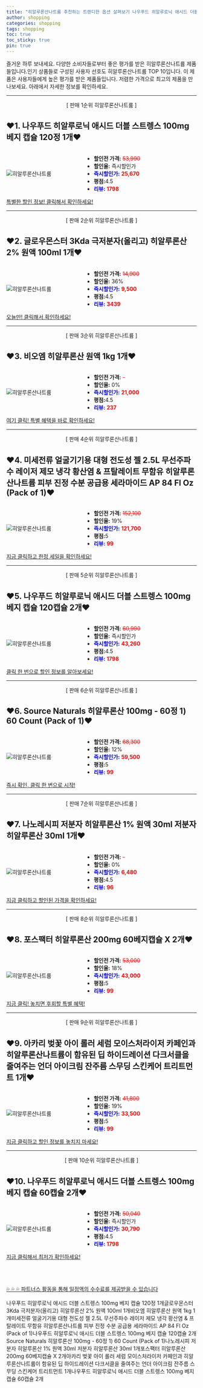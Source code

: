 ```yaml
---
title: "히알루론산나트륨 추천하는 트렌디한 옵션 살펴보기 나우푸드 히알루로닉 애시드 더블 스트렝스"
author: shopping
categories: shopping
tags: shopping
toc: true
toc_sticky: true
pin: true
---
```

즐거운 하루 보내세요. 다양한 소비자들로부터 좋은 평가를 받은 히알루론산나트륨 제품들입니다.인기 상품들로 구성된 사용자 선호도 히알루론산나트륨 TOP 10입니다. 이 제품은 사용자들에게 높은 평가를 받은 제품들입니다. 저렴한 가격으로 최고의 제품을 만나보세요. 아래에서 자세한 정보를 확인하세요.

---
<p class="toplist" style="margin: 0 auto; display: block; width: fit-content;">[ 판매 1순위 히알루론산나트륨 ]</p>

<h2><strong>❤️1. 나우푸드 히알루로닉 애시드 더블 스트렝스 100mg 베지 캡슐 120정 1개❤️</strong></h2>

<div style="display: flex; align-items: center;">
    <div style="flex: 0.4;">
        <img src="https://thumbnail8.coupangcdn.com/thumbnails/remote/230x230ex/image/vendor_inventory/be07/53b478fa1a20d87a0efe90edd3015761936f781d2b8cc9fba68968520d86.jpg" alt="히알루론산나트륨" style="max-width: 100%;">
    </div>
    <div style="flex: 0.6; margin-left: 10px;">
        <ul>
            <li><strong>할인전 가격:</strong> <del style="color: red;">53,990</del></li>
            <li><strong>할인율:</strong> 즉시할인가</li>
            <li><span style='color:blue'><strong>즉시할인가:</strong></span> <span style='color:red'><strong>25,670</strong></span></li>
            <li><strong>평점:</strong>4.5</li>
            <li><span style='color:blue'><strong>리뷰:</strong></span> <span style='color:red'><strong>1798</strong></span></li>
        </ul>
    </div>
</div>
<div class="center">
    <a href="https://selin100587.github.io?lptag=AF9450613&subid=githubio&pageKey=65095217&traceid=V0-153&itemId=219977034&vendorItemId=3531370031" class="myButton">
        특별한 할인 정보! 클릭해서 확인하세요!
    </a>
</div>


---
<p class="toplist" style="margin: 0 auto; display: block; width: fit-content;">[ 판매 2순위 히알루론산나트륨 ]</p>

<h2><strong>❤️2. 글로우몬스터 3Kda 극저분자(올리고) 히알루론산 2% 원액 100ml 1개❤️</strong></h2>

<div style="display: flex; align-items: center;">
    <div style="flex: 0.4;">
        <img src="https://thumbnail7.coupangcdn.com/thumbnails/remote/230x230ex/image/retail/images/5559825688990621-726192e0-0948-4aa2-b630-6fabbdc17a10.jpg" alt="히알루론산나트륨" style="max-width: 100%;">
    </div>
    <div style="flex: 0.6; margin-left: 10px;">
        <ul>
            <li><strong>할인전 가격:</strong> <del style="color: red;">14,900</del></li>
            <li><strong>할인율:</strong> 36%</li>
            <li><span style='color:blue'><strong>즉시할인가:</strong></span> <span style='color:red'><strong>9,500</strong></span></li>
            <li><strong>평점:</strong>4.5</li>
            <li><span style='color:blue'><strong>리뷰:</strong></span> <span style='color:red'><strong>3439</strong></span></li>
        </ul>
    </div>
</div>
<div class="center">
    <a href="https://selin100587.github.io?lptag=AF9450613&subid=githubio&pageKey=6997476503&traceid=V0-153&itemId=6635137489&vendorItemId=70488855908" class="myButton">
        오늘만! 클릭해서 확인하세요!
    </a>
</div>


---
<p class="toplist" style="margin: 0 auto; display: block; width: fit-content;">[ 판매 3순위 히알루론산나트륨 ]</p>

<h2><strong>❤️3. 비오엠 히알루론산 원액 1kg 1개❤️</strong></h2>

<div style="display: flex; align-items: center;">
    <div style="flex: 0.4;">
        <img src="https://thumbnail9.coupangcdn.com/thumbnails/remote/230x230ex/image/retail/images/213526255915575-be7f0b01-c971-4eec-b391-d94c86567d6d.jpg" alt="히알루론산나트륨" style="max-width: 100%;">
    </div>
    <div style="flex: 0.6; margin-left: 10px;">
        <ul>
            <li><strong>할인전 가격:</strong> <del style="color: red;">-</del></li>
            <li><strong>할인율:</strong> 0%</li>
            <li><span style='color:blue'><strong>즉시할인가:</strong></span> <span style='color:red'><strong>21,000</strong></span></li>
            <li><strong>평점:</strong>4.5</li>
            <li><span style='color:blue'><strong>리뷰:</strong></span> <span style='color:red'><strong>237</strong></span></li>
        </ul>
    </div>
</div>
<div class="center">
    <a href="https://selin100587.github.io?lptag=AF9450613&subid=githubio&pageKey=1524538894&traceid=V0-153&itemId=2615815648&vendorItemId=76992350583" class="myButton">
        여기 클릭! 특별 혜택을 바로 확인하세요!
    </a>
</div>


---
<p class="toplist" style="margin: 0 auto; display: block; width: fit-content;">[ 판매 4순위 히알루론산나트륨 ]</p>

<h2><strong>❤️4. 미세전류 얼굴기기용 대형 전도성 젤 2.5L 무선주파수 레이저 제모 냉각 황산염 & 프탈레이트 무함유 히알루론산나트륨 피부 진정 수분 공급용 세라마이드 AP 84 Fl Oz (Pack of 1)❤️</strong></h2>

<div style="display: flex; align-items: center;">
    <div style="flex: 0.4;">
        <img src="https://thumbnail9.coupangcdn.com/thumbnails/remote/230x230ex/image/vendor_inventory/4de5/4a3491e7e395d243ba629f3fae64c021a71d15cef94b0e88dd5c6f67a5a0.jpg" alt="히알루론산나트륨" style="max-width: 100%;">
    </div>
    <div style="flex: 0.6; margin-left: 10px;">
        <ul>
            <li><strong>할인전 가격:</strong> <del style="color: red;">152,100</del></li>
            <li><strong>할인율:</strong> 19%</li>
            <li><span style='color:blue'><strong>즉시할인가:</strong></span> <span style='color:red'><strong>121,700</strong></span></li>
            <li><strong>평점:</strong>5</li>
            <li><span style='color:blue'><strong>리뷰:</strong></span> <span style='color:red'><strong>99</strong></span></li>
        </ul>
    </div>
</div>
<div class="center">
    <a href="https://selin100587.github.io?lptag=AF9450613&subid=githubio&pageKey=8254810509&traceid=V0-153&itemId=23770724313&vendorItemId=90795010699" class="myButton">
        지금 클릭하고 한정 세일을 확인하세요!
    </a>
</div>


---
<p class="toplist" style="margin: 0 auto; display: block; width: fit-content;">[ 판매 5순위 히알루론산나트륨 ]</p>

<h2><strong>❤️5. 나우푸드 히알루로닉 애시드 더블 스트렝스 100mg 베지 캡슐 120캡슐 2개❤️</strong></h2>

<div style="display: flex; align-items: center;">
    <div style="flex: 0.4;">
        <img src="https://thumbnail10.coupangcdn.com/thumbnails/remote/230x230ex/image/vendor_inventory/d83d/8fbdc92d1e7d51ec74759d22d85665c9a0816dd0872b997e8752c84dbd7a.jpg" alt="히알루론산나트륨" style="max-width: 100%;">
    </div>
    <div style="flex: 0.6; margin-left: 10px;">
        <ul>
            <li><strong>할인전 가격:</strong> <del style="color: red;">60,990</del></li>
            <li><strong>할인율:</strong> 즉시할인가</li>
            <li><span style='color:blue'><strong>즉시할인가:</strong></span> <span style='color:red'><strong>43,260</strong></span></li>
            <li><strong>평점:</strong>4.5</li>
            <li><span style='color:blue'><strong>리뷰:</strong></span> <span style='color:red'><strong>1798</strong></span></li>
        </ul>
    </div>
</div>
<div class="center">
    <a href="https://selin100587.github.io?lptag=AF9450613&subid=githubio&pageKey=65095217&traceid=V0-153&itemId=7121098468&vendorItemId=80360741681" class="myButton">
        클릭 한 번으로 할인 정보를 알아보세요!
    </a>
</div>


---
<p class="toplist" style="margin: 0 auto; display: block; width: fit-content;">[ 판매 6순위 히알루론산나트륨 ]</p>

<h2><strong>❤️6. Source Naturals 히알루론산 100mg - 60정 1) 60 Count (Pack of 1)❤️</strong></h2>

<div style="display: flex; align-items: center;">
    <div style="flex: 0.4;">
        <img src="https://thumbnail7.coupangcdn.com/thumbnails/remote/230x230ex/image/vendor_inventory/58a3/76d91f51c9352b6d358c30fe69aa514b951a3c65fde702bb6946b0577880.jpg" alt="히알루론산나트륨" style="max-width: 100%;">
    </div>
    <div style="flex: 0.6; margin-left: 10px;">
        <ul>
            <li><strong>할인전 가격:</strong> <del style="color: red;">68,300</del></li>
            <li><strong>할인율:</strong> 12%</li>
            <li><span style='color:blue'><strong>즉시할인가:</strong></span> <span style='color:red'><strong>59,500</strong></span></li>
            <li><strong>평점:</strong>5</li>
            <li><span style='color:blue'><strong>리뷰:</strong></span> <span style='color:red'><strong>99</strong></span></li>
        </ul>
    </div>
</div>
<div class="center">
    <a href="https://selin100587.github.io?lptag=AF9450613&subid=githubio&pageKey=8192799454&traceid=V0-153&itemId=23452625310&vendorItemId=90666411064" class="myButton">
        즉시 확인, 클릭 한 번으로 시작!
    </a>
</div>


---
<p class="toplist" style="margin: 0 auto; display: block; width: fit-content;">[ 판매 7순위 히알루론산나트륨 ]</p>

<h2><strong>❤️7. 나노레시피 저분자 히알루론산 1% 원액 30ml 저분자 히알루론산 30ml 1개❤️</strong></h2>

<div style="display: flex; align-items: center;">
    <div style="flex: 0.4;">
        <img src="https://thumbnail6.coupangcdn.com/thumbnails/remote/230x230ex/image/vendor_inventory/9322/5142a0ff0905ca9216bc4d28ad5dfcd453035a870fb8ca1fe94c285163d5.jpg" alt="히알루론산나트륨" style="max-width: 100%;">
    </div>
    <div style="flex: 0.6; margin-left: 10px;">
        <ul>
            <li><strong>할인전 가격:</strong> <del style="color: red;">-</del></li>
            <li><strong>할인율:</strong> 0%</li>
            <li><span style='color:blue'><strong>즉시할인가:</strong></span> <span style='color:red'><strong>6,480</strong></span></li>
            <li><strong>평점:</strong>4.5</li>
            <li><span style='color:blue'><strong>리뷰:</strong></span> <span style='color:red'><strong>96</strong></span></li>
        </ul>
    </div>
</div>
<div class="center">
    <a href="https://selin100587.github.io?lptag=AF9450613&subid=githubio&pageKey=7790371267&traceid=V0-153&itemId=21075219262&vendorItemId=80035017748" class="myButton">
        지금 클릭하고 할인된 가격을 확인하세요!
    </a>
</div>


---
<p class="toplist" style="margin: 0 auto; display: block; width: fit-content;">[ 판매 8순위 히알루론산나트륨 ]</p>

<h2><strong>❤️8. 포스팩터 히알루론산 200mg 60베지캡슐 X 2개❤️</strong></h2>

<div style="display: flex; align-items: center;">
    <div style="flex: 0.4;">
        <img src="https://thumbnail7.coupangcdn.com/thumbnails/remote/230x230ex/image/vendor_inventory/3ab4/11defd734e1aad16e97df924b9add3012e1fd8c4110808b2f039d113f1ec.png" alt="히알루론산나트륨" style="max-width: 100%;">
    </div>
    <div style="flex: 0.6; margin-left: 10px;">
        <ul>
            <li><strong>할인전 가격:</strong> <del style="color: red;">53,000</del></li>
            <li><strong>할인율:</strong> 18%</li>
            <li><span style='color:blue'><strong>즉시할인가:</strong></span> <span style='color:red'><strong>43,000</strong></span></li>
            <li><strong>평점:</strong>5</li>
            <li><span style='color:blue'><strong>리뷰:</strong></span> <span style='color:red'><strong>99</strong></span></li>
        </ul>
    </div>
</div>
<div class="center">
    <a href="https://selin100587.github.io?lptag=AF9450613&subid=githubio&pageKey=8067076850&traceid=V0-153&itemId=22931581925&vendorItemId=89965949522" class="myButton">
        지금 클릭! 놓치면 후회할 특별 혜택!
    </a>
</div>


---
<p class="toplist" style="margin: 0 auto; display: block; width: fit-content;">[ 판매 9순위 히알루론산나트륨 ]</p>

<h2><strong>❤️9. 아카리 벚꽃 아이 롤러 세럼 모이스처라이저 카페인과 히알루론산나트륨이 함유된 딥 하이드레이션 다크서클을 줄여주는 언더 아이크림 잔주름 스무딩 스킨케어 트리트먼트 1개❤️</strong></h2>

<div style="display: flex; align-items: center;">
    <div style="flex: 0.4;">
        <img src="https://thumbnail8.coupangcdn.com/thumbnails/remote/230x230ex/image/vendor_inventory/7208/64724ec12eaa17362c2cbfe192b1cd7356c8477f0ca29a6d081b204bd164.jpg" alt="히알루론산나트륨" style="max-width: 100%;">
    </div>
    <div style="flex: 0.6; margin-left: 10px;">
        <ul>
            <li><strong>할인전 가격:</strong> <del style="color: red;">41,800</del></li>
            <li><strong>할인율:</strong> 19%</li>
            <li><span style='color:blue'><strong>즉시할인가:</strong></span> <span style='color:red'><strong>33,500</strong></span></li>
            <li><strong>평점:</strong>5</li>
            <li><span style='color:blue'><strong>리뷰:</strong></span> <span style='color:red'><strong>99</strong></span></li>
        </ul>
    </div>
</div>
<div class="center">
    <a href="https://selin100587.github.io?lptag=AF9450613&subid=githubio&pageKey=7955122493&traceid=V0-153&itemId=21973121126&vendorItemId=90795203140" class="myButton">
        지금 클릭하고 할인 정보를 놓치지 마세요!
    </a>
</div>


---
<p class="toplist" style="margin: 0 auto; display: block; width: fit-content;">[ 판매 10순위 히알루론산나트륨 ]</p>

<h2><strong>❤️10. 나우푸드 히알루로닉 애시드 더블 스트렝스 100mg 베지 캡슐 60캡슐 2개❤️</strong></h2>

<div style="display: flex; align-items: center;">
    <div style="flex: 0.4;">
        <img src="https://thumbnail7.coupangcdn.com/thumbnails/remote/230x230ex/image/vendor_inventory/a626/8679297e10701633f21cea9b24db9980bbea203e4db33c0775de98c61089.jpg" alt="히알루론산나트륨" style="max-width: 100%;">
    </div>
    <div style="flex: 0.6; margin-left: 10px;">
        <ul>
            <li><strong>할인전 가격:</strong> <del style="color: red;">50,040</del></li>
            <li><strong>할인율:</strong> 즉시할인가</li>
            <li><span style='color:blue'><strong>즉시할인가:</strong></span> <span style='color:red'><strong>30,790</strong></span></li>
            <li><strong>평점:</strong>4.5</li>
            <li><span style='color:blue'><strong>리뷰:</strong></span> <span style='color:red'><strong>1798</strong></span></li>
        </ul>
    </div>
</div>
<div class="center">
    <a href="https://selin100587.github.io?lptag=AF9450613&subid=githubio&pageKey=65095217&traceid=V0-153&itemId=14685729533&vendorItemId=81926644245" class="myButton">
        지금 클릭해서 최저가 확인하세요!
    </a>
</div>

<br><br><br>[💦 💦 💦 파트너스 활동을 통해 일정액의 수수료를 제공받을 수 있습니다](https://link.coupang.com/a/bcpT2c)<br><br>나우푸드 히알루로닉 애시드 더블 스트렝스 100mg 베지 캡슐 120정 1개글로우몬스터 3Kda 극저분자(올리고) 히알루론산 2% 원액 100ml 1개비오엠 히알루론산 원액 1kg 1개미세전류 얼굴기기용 대형 전도성 젤 2.5L 무선주파수 레이저 제모 냉각 황산염 & 프탈레이트 무함유 히알루론산나트륨 피부 진정 수분 공급용 세라마이드 AP 84 Fl Oz (Pack of 1)나우푸드 히알루로닉 애시드 더블 스트렝스 100mg 베지 캡슐 120캡슐 2개Source Naturals 히알루론산 100mg - 60정 1) 60 Count (Pack of 1)나노레시피 저분자 히알루론산 1% 원액 30ml 저분자 히알루론산 30ml 1개포스팩터 히알루론산 200mg 60베지캡슐 X 2개아카리 벚꽃 아이 롤러 세럼 모이스처라이저 카페인과 히알루론산나트륨이 함유된 딥 하이드레이션 다크서클을 줄여주는 언더 아이크림 잔주름 스무딩 스킨케어 트리트먼트 1개나우푸드 히알루로닉 애시드 더블 스트렝스 100mg 베지 캡슐 60캡슐 2개